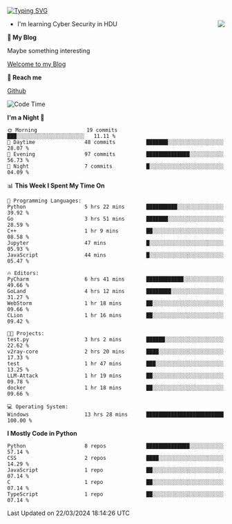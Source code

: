 [![Typing SVG](https://readme-typing-svg.herokuapp.com?font=Fira+Code&pause=1000&random=false&width=450&height=60&lines=Hello+%F0%9F%91%8B%F0%9F%8F%BB;I'm+JBNRZ)](https://git.io/typing-svg)

<a href="#">
  <img align="right" src="https://github-readme-stats.vercel.app/api?username=JBNRZ&show_icons=true&bg_color=15,f2f7fd,E0EAFC" />
</a>

- I'm learning Cyber Security in HDU

 **🌱 My Blog**

Maybe something interesting

[Welcome to my Blog](https://jbnrz.com.cn/)

 **💬 Reach me** 

[Github](https://github.com/JBNRZ)


<!--START_SECTION:waka-->
![Code Time](http://img.shields.io/badge/Code%20Time-388%20hrs%202%20mins-blue)

**I'm a Night 🦉** 

```text
🌞 Morning                19 commits          ███░░░░░░░░░░░░░░░░░░░░░░   11.11 % 
🌆 Daytime                48 commits          ███████░░░░░░░░░░░░░░░░░░   28.07 % 
🌃 Evening                97 commits          ██████████████░░░░░░░░░░░   56.73 % 
🌙 Night                  7 commits           █░░░░░░░░░░░░░░░░░░░░░░░░   04.09 % 
```


📊 **This Week I Spent My Time On** 

```text
💬 Programming Languages: 
Python                   5 hrs 22 mins       ██████████░░░░░░░░░░░░░░░   39.92 % 
Go                       3 hrs 51 mins       ███████░░░░░░░░░░░░░░░░░░   28.59 % 
C++                      1 hr 9 mins         ██░░░░░░░░░░░░░░░░░░░░░░░   08.58 % 
Jupyter                  47 mins             █░░░░░░░░░░░░░░░░░░░░░░░░   05.93 % 
JavaScript               44 mins             █░░░░░░░░░░░░░░░░░░░░░░░░   05.47 % 

🔥 Editors: 
PyCharm                  6 hrs 41 mins       ████████████░░░░░░░░░░░░░   49.66 % 
GoLand                   4 hrs 12 mins       ████████░░░░░░░░░░░░░░░░░   31.27 % 
WebStorm                 1 hr 18 mins        ██░░░░░░░░░░░░░░░░░░░░░░░   09.66 % 
CLion                    1 hr 16 mins        ██░░░░░░░░░░░░░░░░░░░░░░░   09.42 % 

🐱‍💻 Projects: 
test.py                  3 hrs 2 mins        ██████░░░░░░░░░░░░░░░░░░░   22.62 % 
v2ray-core               2 hrs 20 mins       ████░░░░░░░░░░░░░░░░░░░░░   17.33 % 
test                     1 hr 47 mins        ███░░░░░░░░░░░░░░░░░░░░░░   13.25 % 
LLM-Attack               1 hr 19 mins        ██░░░░░░░░░░░░░░░░░░░░░░░   09.78 % 
docker                   1 hr 18 mins        ██░░░░░░░░░░░░░░░░░░░░░░░   09.66 % 

💻 Operating System: 
Windows                  13 hrs 28 mins      █████████████████████████   100.00 % 
```

**I Mostly Code in Python** 

```text
Python                   8 repos             ██████████████░░░░░░░░░░░   57.14 % 
CSS                      2 repos             ████░░░░░░░░░░░░░░░░░░░░░   14.29 % 
JavaScript               1 repo              ██░░░░░░░░░░░░░░░░░░░░░░░   07.14 % 
C                        1 repo              ██░░░░░░░░░░░░░░░░░░░░░░░   07.14 % 
TypeScript               1 repo              ██░░░░░░░░░░░░░░░░░░░░░░░   07.14 % 
```




 Last Updated on 22/03/2024 18:14:26 UTC
<!--END_SECTION:waka-->
